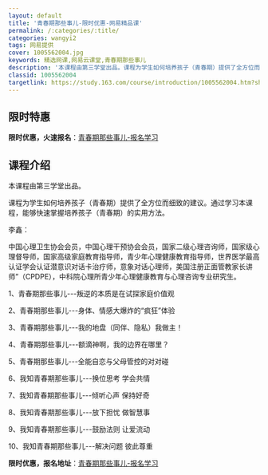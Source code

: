```yaml
---
layout: default
title: '青春期那些事儿-限时优惠-网易精品课'
permalink: /:categories/:title/
categories: wangyi2
tags: 网易提供
cover: 1005562004.jpg
keywords: 精选网课,网易云课堂,青春期那些事儿
description: '本课程由第三学堂出品。课程为学生如何培养孩子（青春期）提供了全方位而细致的建议。通过学习本课程，能够快速掌握培养孩子（青'
classid: 1005562004
targetlink: https://study.163.com/course/introduction/1005562004.htm?share=1&shareId=1025206652&utm_campaign=share&utm_medium=iphoneShare&utm_source=&utm_u=1025206652
---
```


## 限时特惠

**限时优惠，火速报名**：[青春期那些事儿-报名学习](https://study.163.com/course/introduction/1005562004.htm?share=1&shareId=1025206652&utm_campaign=share&utm_medium=iphoneShare&utm_source=&utm_u=1025206652)

## 课程介绍

本课程由第三学堂出品。

课程为学生如何培养孩子（青春期）提供了全方位而细致的建议。通过学习本课程，能够快速掌握培养孩子（青春期）的实用方法。



李鑫：

中国心理卫生协会会员，中国心理干预协会会员，国家二级心理咨询师，国家级心理督导师，国家高级家庭教育指导师，青少年心理健康教育指导师，世界医学最高认证学会认证潜意识对话卡治疗师，意象对话心理师，美国注册正面管教家长讲师”（CPDPE），中科院心理所青少年心理健康教育与心理咨询专业研究生。



1、青春期那些事儿---叛逆的本质是在试探家庭价值观

2、青春期那些事儿---身体、情感大爆炸的“疯狂”体验

3、青春期那些事儿---我的地盘（同伴、隐私）我做主！

4、青春期那些事儿---额滴神啊，我的边界在哪里？

5、青春期那些事儿---全能自恋与父母管控的对对碰

6、我知青春期那些事儿---换位思考 学会共情

7、我知青春期那些事儿---倾听心声 保持好奇

8、我知青春期那些事儿---放下担忧 做智慧事

9、我知青春期那些事儿---鼓励法则 让爱流动

10、我知青春期那些事儿---解决问题 彼此尊重

**限时优惠，报名地址**：[青春期那些事儿-报名学习](https://study.163.com/course/introduction/1005562004.htm?share=1&shareId=1025206652&utm_campaign=share&utm_medium=iphoneShare&utm_source=&utm_u=1025206652)

